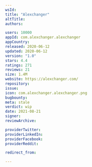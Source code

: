 ```yaml
---
wsId: 
title: "Alexchanger"
altTitle: 
authors:

users: 10000
appId: com.alexchanger.alexchanger
appCountry: 
released: 2020-06-12
updated: 2020-06-12
version: "1.0"
stars: 4.4
ratings: 271
reviews: 21
size: 1.4M
website: https://alexchanger.com/
repository: 
issue: 
icon: com.alexchanger.alexchanger.png
bugbounty: 
meta: stale
verdict: wip
date: 2021-08-21
signer: 
reviewArchive:

providerTwitter: 
providerLinkedIn: 
providerFacebook: 
providerReddit: 

redirect_from:

---
```


